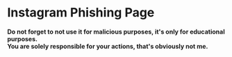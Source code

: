 # **Instagram Phishing Page**

**Do not forget to not use it for malicious purposes, it's only for educational purposes.** <br>
**You are solely responsible for your actions, that's obviously not me.**
